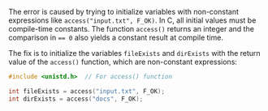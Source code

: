 The error is caused by trying to initialize variables with non-constant expressions like `access("input.txt", F_OK)`. In C, all initial values must be compile-time constants. The function `access()` returns an integer and the comparison in `== 0` also yields a constant result at compile time.

The fix is to initialize the variables `fileExists` and `dirExists` with the return value of the `access()` function, which are non-constant expressions:

```c
#include <unistd.h>  // For access() function

int fileExists = access("input.txt", F_OK);
int dirExists = access("docs", F_OK);
```

